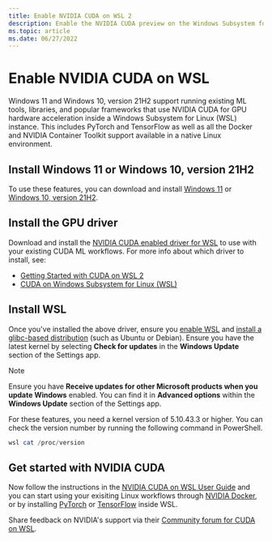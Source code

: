 ```yaml
---
title: Enable NVIDIA CUDA on WSL 2
description: Enable the NVIDIA CUDA preview on the Windows Subsystem for Linux
ms.topic: article
ms.date: 06/27/2022
---
```


# Enable NVIDIA CUDA on WSL

Windows 11 and Windows 10, version 21H2 support running existing ML tools, libraries, and popular frameworks that use NVIDIA CUDA for GPU hardware acceleration inside a Windows Subsystem for Linux (WSL) instance. This includes PyTorch and TensorFlow as well as all the Docker and NVIDIA Container Toolkit support available in a native Linux environment.

## Install Windows 11 or Windows 10, version 21H2

To use these features, you can download and install [Windows 11](https://microsoft.com/software-download/windows11) or [Windows 10, version 21H2](https://microsoft.com/software-download/windows10).

## Install the GPU driver 

Download and install the [NVIDIA CUDA enabled driver for WSL](https://www.nvidia.com/download/index.aspx) to use with your existing CUDA ML workflows. For more info about which driver to install, see:

* [Getting Started with CUDA on WSL 2](https://docs.nvidia.com/cuda/wsl-user-guide/index.html#getting-started-with-cuda-on-wsl)
* [CUDA on Windows Subsystem for Linux (WSL)](https://developer.nvidia.com/cuda/wsl)

## Install WSL

Once you've installed the above driver, ensure you [enable WSL](/windows/wsl/install-win10) and [install a glibc-based distribution](/windows/wsl/install-win10#install-your-linux-distribution-of-choice) (such as Ubuntu or Debian). Ensure you have the latest kernel by selecting **Check for updates** in the **Windows Update** section of the Settings app. 

> [!NOTE]
> Ensure you have **Receive updates for other Microsoft products when you update Windows** enabled. You can find it in **Advanced options** within the **Windows Update** section of the Settings app. 

For these features, you need a kernel version of 5.10.43.3 or higher. You can check the version number by running the following command in PowerShell. 

```powershell
wsl cat /proc/version
```

## Get started with NVIDIA CUDA

Now follow the instructions in the [NVIDIA CUDA on WSL User Guide](https://docs.nvidia.com/cuda/wsl-user-guide/index.html#getting-started-with-cuda-on-wsl-2) and you can start using your exisiting Linux workflows through [NVIDIA Docker](https://github.com/NVIDIA/nvidia-docker), or by installing [PyTorch](https://pytorch.org/get-started/locally/) or [TensorFlow](https://www.tensorflow.org/install/gpu) inside WSL. 

Share feedback on NVIDIA's support via their [Community forum for CUDA on WSL](https://forums.developer.nvidia.com/c/accelerated-computing/cuda/cuda-on-windows-subsystem-for-linux-wsl-2/303).
